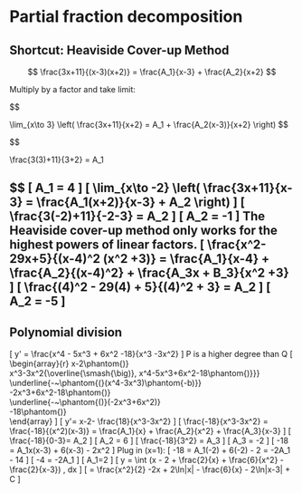 # Partial fraction decomposition
## Shortcut: Heaviside Cover-up Method

$$ 
\frac{3x+11}{(x-3)(x+2)} = \frac{A_1}{x-3} + \frac{A_2}{x+2} 
$$

Multiply by a factor and take limit:

$$

\lim_{x\to 3} \left( \frac{3x+11}{x+2} = A_1 + \frac{A_2(x-3)}{x+2} \right) 
$$

$$

\frac{3(3)+11}{3+2} = A_1 

$$
\[
 A_1 = 4 
 \]
\[ 
\lim_{x\to -2} \left( \frac{3x+11}{x-3} = \frac{A_1(x+2)}{x-3} + A_2 \right) 
\]
\[ 
\frac{3(-2)+11}{-2-3} = A_2 
\]
\[ 
A_2 = -1 
\]
The Heaviside cover-up method only works for the highest powers of linear factors.
\[ 
\frac{x^2-29x+5}{(x-4)^2 (x^2 +3)} = \frac{A_1}{x-4} + \frac{A_2}{(x-4)^2} + \frac{A_3x + B_3}{x^2 +3} 
\]
\[ 
\frac{(4)^2 - 29(4) + 5}{(4)^2 + 3} = A_2 
\]
\[ 
A_2 = -5 
\]
---
## Polynomial division
\[ 
y' = \frac{x^4 - 5x^3 + 6x^2 -18}{x^3 -3x^2} 
\]
P is a higher degree than Q
\[ 
\begin{array}{r}
x-2\phantom{)} \
x^3-3x^2{\overline{\smash{\big)}\, x^4-5x^3+6x^2-18\phantom{)}}} \
\underline{-~\phantom{(}(x^4-3x^3)\phantom{-b)}} \
-2x^3+6x^2-18\phantom{)} \
\underline{-~\phantom{()}(-2x^3+6x^2)} \
-18\phantom{)} \
\end{array} 
\]
\[ 
y'= x-2- \frac{18}{x^3-3x^2} 
\]
\[ 
\frac{-18}{x^3-3x^2} = \frac{-18}{(x^2)(x-3)} = \frac{A_1}{x} + \frac{A_2}{x^2} + \frac{A_3}{x-3} 
\]
\[ 
\frac{-18}{0-3}= A_2 
\]
\[ 
A_2 = 6 
\]
\[ 
\frac{-18}{3^2} = A_3 
\]
\[ 
A_3 = -2 
\]
\[ 
-18 = A_1x(x-3) + 6(x-3) - 2x^2 
\]
Plug in \(x=1\):
\[ 
-18 = A_1(-2) + 6(-2) - 2 = -2A_1 - 14 
\]
\[ 
-4 = -2A_1 
\]
\[ 
A_1=2 
\]
\[ 
y = \int (x - 2 + \frac{2}{x} + \frac{6}{x^2} - \frac{2}{x-3}) \, dx 
\]
\[ 
= \frac{x^2}{2} -2x + 2\ln|x| - \frac{6}{x} - 2\ln|x-3| + C 
\]
